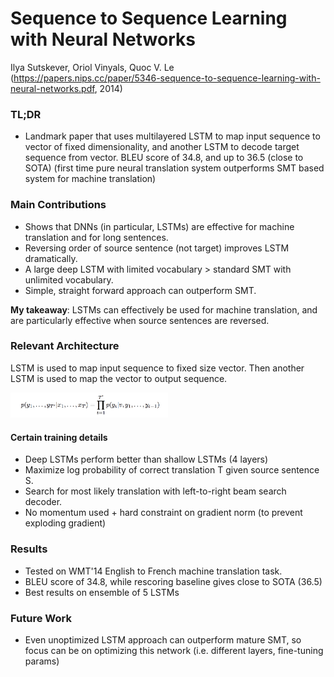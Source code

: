 # Sequence to Sequence Learning with Neural Networks

Ilya Sutskever, Oriol Vinyals, Quoc V. Le
(https://papers.nips.cc/paper/5346-sequence-to-sequence-learning-with-neural-networks.pdf, 2014)

### TL;DR
- Landmark paper that uses multilayered LSTM to map input sequence to vector of fixed dimensionality, and another LSTM to decode target sequence from vector. BLEU score of 34.8, and up to 36.5 (close to SOTA) (first time pure neural translation system outperforms SMT based system for machine translation)

### Main Contributions
- Shows that DNNs (in particular, LSTMs) are effective for machine translation and for long sentences.
- Reversing order of source sentence (not target) improves LSTM dramatically.
- A large deep LSTM with limited vocabulary > standard SMT with unlimited vocabulary.
- Simple, straight forward approach can outperform SMT.

**My takeaway**: LSTMs can effectively be used for machine translation, and are particularly effective when source sentences are reversed.

### Relevant Architecture
LSTM is used to map input sequence to fixed size vector. Then another LSTM is used to map the vector to output sequence.

<img src="https://github.com/sviswana/deeplearning-paper-summaries/blob/master/paper-imgs/sequence2sequence.png" width="50%">

#### Certain training details
- Deep LSTMs perform better than shallow LSTMs (4 layers)
- Maximize log probability of correct translation T given source sentence S.
- Search for most likely translation with left-to-right beam search decoder.
- No momentum used + hard constraint on gradient norm (to prevent exploding gradient)

### Results
- Tested on WMT'14 English to French machine translation task.
- BLEU score of 34.8, while rescoring baseline gives close to SOTA (36.5)
- Best results on ensemble of 5 LSTMs

### Future Work
- Even unoptimized LSTM approach can outperform mature SMT, so focus can be on optimizing this network (i.e. different layers, fine-tuning params)
